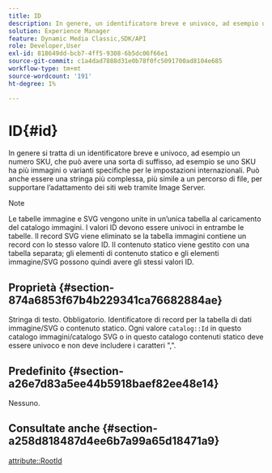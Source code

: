 ```yaml
---
title: ID
description: In genere, un identificatore breve e univoco, ad esempio un numero SKU, che può avere una sorta di suffisso, ad esempio se uno SKU ha più immagini o varianti specifiche per le impostazioni internazionali.
solution: Experience Manager
feature: Dynamic Media Classic,SDK/API
role: Developer,User
exl-id: 818649dd-bcb7-4ff5-9308-6b5dc06f66e1
source-git-commit: c1a4dad7888d31e0b78f0fc5091700ad8104e685
workflow-type: tm+mt
source-wordcount: '191'
ht-degree: 1%

---
```


# ID{#id}

In genere si tratta di un identificatore breve e univoco, ad esempio un numero SKU, che può avere una sorta di suffisso, ad esempio se uno SKU ha più immagini o varianti specifiche per le impostazioni internazionali. Può anche essere una stringa più complessa, più simile a un percorso di file, per supportare l’adattamento dei siti web tramite Image Server.

>[!NOTE]
>
>Le tabelle immagine e SVG vengono unite in un’unica tabella al caricamento del catalogo immagini. I valori ID devono essere univoci in entrambe le tabelle. Il record SVG viene eliminato se la tabella immagini contiene un record con lo stesso valore ID. Il contenuto statico viene gestito con una tabella separata; gli elementi di contenuto statico e gli elementi immagine/SVG possono quindi avere gli stessi valori ID.

## Proprietà {#section-874a6853f67b4b229341ca76682884ae}

Stringa di testo. Obbligatorio. Identificatore di record per la tabella di dati immagine/SVG o contenuto statico. Ogni valore `catalog::Id` in questo catalogo immagini/catalogo SVG o in questo catalogo contenuti statico deve essere univoco e non deve includere i caratteri &quot;,&quot;.

## Predefinito {#section-a26e7d83a5ee44b5918baef82ee48e14}

Nessuno.

## Consultate anche {#section-a258d818487d4ee6b7a99a65d18471a9}

[attribute::RootId](../../../../../../is-api/image-catalog/image-serving-api-ref/c-image-catalog-reference/c-attributes-reference/r-rootid.md#reference-13653312925e4a08b90f99961d53f546)
